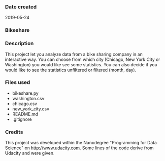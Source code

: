 ### Date created
2019-05-24

### Bikeshare

### Description
This project let you analyze data from a bike sharing company in an interactive way. You can choose from which city (Chicago, New York City or Washington) you would like see some statistics. You can also decide if you would like to see the statistics unfiltered or filtered (month, day).

### Files used
* bikeshare.py
* washington.csv
* chicago.csv
* new_york_city.csv
* README.md
* .gitignore

### Credits
This project was developed within the Nanodegree "Programming for Data Science" on http://www.udacity.com. Some lines of the code derive from Udacity and were given. 
